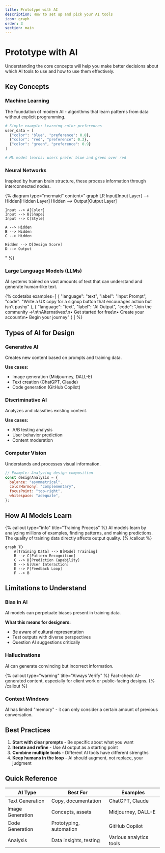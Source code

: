 ```yaml
---
title: Prototype with AI
description: How to set up and pick your AI tools
icon: graph
order: 3
section: main
---
```


# Prototype with AI

Understanding the core concepts will help you make better decisions about which AI tools to use and how to use them effectively.

## Key Concepts

### Machine Learning

The foundation of modern AI - algorithms that learn patterns from data without explicit programming.

```python
# Simple example: Learning color preferences
user_data = [
  {"color": "blue", "preference": 0.8},
  {"color": "red", "preference": 0.3},
  {"color": "green", "preference": 0.9}
]

# ML model learns: users prefer blue and green over red
```

### Neural Networks

Inspired by human brain structure, these process information through interconnected nodes.

{% diagram type="mermaid" content="
graph LR
Input[Input Layer] --> Hidden[Hidden Layer]
Hidden --> Output[Output Layer]

    Input --> A[Color]
    Input --> B[Shape]
    Input --> C[Style]

    A --> Hidden
    B --> Hidden
    C --> Hidden

    Hidden --> D[Design Score]
    D --> Output

" %}

### Large Language Models (LLMs)

AI systems trained on vast amounts of text that can understand and generate human-like text.

{% codetabs examples=[
  {
    "language": "text",
    "label": "Input Prompt",
    "code": "Write a UX copy for a signup button that encourages action but isn't pushy"
  },
  {
    "language": "text",
    "label": "AI Output",
    "code": "Join the community →\n\nAlternatives:\n• Get started for free\n• Create your account\n• Begin your journey"
  }
] %}

## Types of AI for Design

### Generative AI

Creates new content based on prompts and training data.

**Use cases:**

- Image generation (Midjourney, DALL-E)
- Text creation (ChatGPT, Claude)
- Code generation (GitHub Copilot)

### Discriminative AI

Analyzes and classifies existing content.

**Use cases:**

- A/B testing analysis
- User behavior prediction
- Content moderation

### Computer Vision

Understands and processes visual information.

```javascript
// Example: Analyzing design composition
const designAnalysis = {
  balance: "asymmetrical",
  colorHarmony: "complementary",
  focusPoint: "top-right",
  whitespace: "adequate",
};
```

## How AI Models Learn

{% callout type="info" title="Training Process" %}
AI models learn by analyzing millions of examples, finding patterns, and making predictions. The quality of training data directly affects output quality.
{% /callout %}

```mermaid
graph TD
    A[Training Data] --> B[Model Training]
    B --> C[Pattern Recognition]
    C --> D[Prediction Capability]
    D --> E[User Interaction]
    E --> F[Feedback Loop]
    F --> B
```

## Limitations to Understand

### Bias in AI

AI models can perpetuate biases present in training data.

**What this means for designers:**

- Be aware of cultural representation
- Test outputs with diverse perspectives
- Question AI suggestions critically

### Hallucinations

AI can generate convincing but incorrect information.

{% callout type="warning" title="Always Verify" %}
Fact-check AI-generated content, especially for client work or public-facing designs.
{% /callout %}

### Context Windows

AI has limited "memory" - it can only consider a certain amount of previous conversation.

## Best Practices

1. **Start with clear prompts** - Be specific about what you want
2. **Iterate and refine** - Use AI output as a starting point
3. **Combine multiple tools** - Different AI tools have different strengths
4. **Keep humans in the loop** - AI should augment, not replace, your judgment

## Quick Reference

| AI Type          | Best For                | Examples                |
| ---------------- | ----------------------- | ----------------------- |
| Text Generation  | Copy, documentation     | ChatGPT, Claude         |
| Image Generation | Concepts, assets        | Midjourney, DALL-E      |
| Code Generation  | Prototyping, automation | GitHub Copilot          |
| Analysis         | Data insights, testing  | Various analytics tools |
